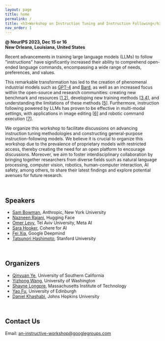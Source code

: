 ```yaml
---
layout: page
title: home
permalink: /
title: <h3>Workshop on Instruction Tuning and Instruction Following</h3>
nav_order: 1
---
```


__@ NeurIPS 2023, Dec 15 or 16__  
__New Orleans, Louisiana, United States__

Recent advancements in training large language models (LLMs) to follow "instructions" have significantly increased their ability to comprehend open-ended language commands, encompassing a wide range of needs, preferences, and values.

This remarkable transformation has led to the creation of phenomenal industrial models such as [GPT-4](https://arxiv.org/abs/2303.08774) and [Bard](https://blog.google/technology/ai/bard-google-ai-search-updates/), as well as an increased focus within the open-source and research communities: creating new benchmark and resources [[1](https://aclanthology.org/2022.emnlp-main.340/),[2](https://arxiv.org/abs/2301.13688)], developing new training methods [[3](https://arxiv.org/abs/2203.02155),[4](https://arxiv.org/abs/2212.10560)], and understanding the limitations of these methods [[5](https://arxiv.org/abs/2109.01247)]. Furthermore, instruction following powered by LLMs has proven to be effective in multi-modal settings, with applications in image editing [[6](https://arxiv.org/abs/2211.09800)] and robotic command execution [[7](https://arxiv.org/abs/2204.01691)].

We organize this workshop to facilitate discussions on advancing instruction tuning methodologies and constructing general-purpose instruction-following models. We believe it is crucial to organize this workshop due to the prevalence of proprietary models with restricted access, thereby creating the need for an open platform to encourage discussions. Moreover, we aim to foster interdisciplinary collaboration by bringing together researchers from diverse fields such as natural language processing, computer vision, robotics, human-computer interaction, AI safety, among others, to share their latest findings and explore potential avenues for future research.

<br>

## Speakers

* [Sam Bowman](https://cims.nyu.edu/~sbowman/), Anthropic, New York University
* [Nazneen Rajani](https://www.nazneenrajani.com/), Hugging Face
* [Omer Levy](https://www.cs.tau.ac.il/~levyomer/), Tel Aviv University, Meta AI
* [Sara Hooker](https://www.sarahooker.me/), Cohere for AI
* [Fei Xia](https://fxia22.github.io/), Google Deepmind
* [Tatsunori Hashimoto](https://thashim.github.io/), Stanford University


<br>

## Organizers

* [Qinyuan Ye](http://yeqy.xyz/), University of Southern California
* [Yizhong Wang](https://homes.cs.washington.edu/~yizhongw/), University of Washington
* [Shayne Longpre](https://www.shaynelongpre.com/), Massachusetts Institute of Technology
* [Yao Fu](https://franxyao.github.io/), University of Edinburgh
* [Daniel Khashabi](https://danielkhashabi.com/), Johns Hopkins University

<br>

## Contact Us

Email: [an-instructive-workshop@googlegroups.com](mailto:an-instructive-workshop@googlegroups.com)